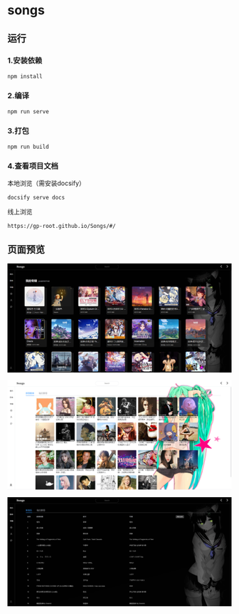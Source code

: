 # songs

## 运行

### 1.安装依赖

```
npm install
```

### 2.编译

```
npm run serve
```

### 3.打包

```
npm run build
```

### 4.查看项目文档

本地浏览（需安装docsify）

```
docsify serve docs
```

线上浏览

```
https://gp-root.github.io/Songs/#/
```

## 页面预览



![](https://github.com/GP-root/Songs/blob/main/docs/img/3.png?raw=true)

![](https://github.com/GP-root/Songs/blob/main/docs/img/4.png?raw=true)

![](https://github.com/GP-root/Songs/blob/main/docs/img/5.png?raw=true)



